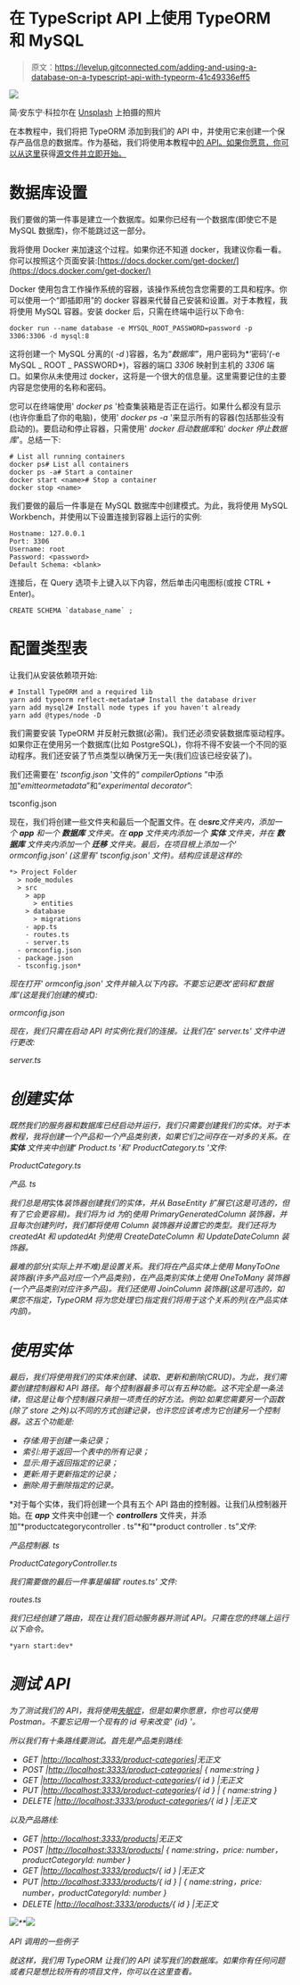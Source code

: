 # 在 TypeScript API 上使用 TypeORM 和 MySQL

> 原文：<https://levelup.gitconnected.com/adding-and-using-a-database-on-a-typescript-api-with-typeorm-41c49336eff5>

![](img/d1a1396611ca5062c2b8654d5b4c2063.png)

简·安东宁·科拉尔在 [Unsplash](https://unsplash.com?utm_source=medium&utm_medium=referral) 上拍摄的照片

在本教程中，我们将把 TypeORM 添加到我们的 API 中，并使用它来创建一个保存产品信息的数据库。作为基础，我们将使用本教程中[的 API。如果你愿意，你可以从这里](/creating-a-node-js-api-with-express-and-typescript-549fba5f5a33)获得[源文件并立即开始。](https://github.com/phcarvalho/medium-posts/tree/main/01-base_api_with_ts)

# **数据库设置**

我们要做的第一件事是建立一个数据库。如果你已经有一个数据库(即使它不是 MySQL 数据库)，你不能跳过这一部分。

我将使用 Docker 来加速这个过程。如果你还不知道 docker，我建议你看一看。你可以按照这个页面安装:[https://docs.docker.com/get-docker/](https://docs.docker.com/get-docker/)

Docker 使用包含工作操作系统的容器，该操作系统包含您需要的工具和程序。你可以使用一个“即插即用”的 docker 容器来代替自己安装和设置。对于本教程，我将使用 MySQL 容器。安装 docker 后，只需在终端中运行以下命令:

```
docker run --name database -e MYSQL_ROOT_PASSWORD=password -p 3306:3306 -d mysql:8
```

这将创建一个 MySQL 分离的( *-d* )容器，名为“*数据库”*，用户密码为*‘密码’*(*-e MySQL _ ROOT _ PASSWORD*)，容器的端口 *3306* 映射到主机的 *3306* 端口。如果你从未使用过 docker，这将是一个很大的信息量。这里需要记住的主要内容是您使用的名称和密码。

您可以在终端使用' *docker ps* '检查集装箱是否正在运行。如果什么都没有显示(也许你重启了你的电脑)，使用' *docker ps -a* '来显示所有的容器(包括那些没有启动的)。要启动和停止容器，只需使用' *docker 启动数据库*和' *docker 停止数据库*'。总结一下:

```
# List all running containers
docker ps# List all containers
docker ps -a# Start a container
docker start <name># Stop a container
docker stop <name>
```

我们要做的最后一件事是在 MySQL 数据库中创建模式。为此，我将使用 MySQL Workbench，并使用以下设置连接到容器上运行的实例:

```
Hostname: 127.0.0.1
Port: 3306
Username: root
Password: <password>
Default Schema: <blank>
```

连接后，在 Query 选项卡上键入以下内容，然后单击闪电图标(或按 CTRL + Enter)。

```
CREATE SCHEMA `database_name` ;
```

# **配置类型表**

让我们从安装依赖项开始:

```
# Install TypeORM and a required lib
yarn add typeorm reflect-metadata# Install the database driver
yarn add mysql2# Install node types if you haven't already
yarn add @types/node -D
```

我们需要安装 TypeORM 并反射元数据(必需)。我们还必须安装数据库驱动程序。如果你正在使用另一个数据库(比如 PostgreSQL)，你将不得不安装一个不同的驱动程序。我们还安装了节点类型以确保万无一失(我们应该已经安装了)。

我们还需要在' *tsconfig.json* '文件的“ *compilerOptions* ”中添加“*emitteormetadata*”和“*experimental decorator*”:

tsconfig.json

现在，我们将创建一些文件夹和最后一个配置文件。在 de***src****文件夹内，添加一个 ***app*** 和一个 ***数据库*** 文件夹。在 ***app*** 文件夹内添加一个 ***实体*** 文件夹，并在 ***数据库*** 文件夹内添加一个 ***迁移*** 文件夹。最后，在项目根上添加一个' *ormconfig.json'* (这里有' *tsconfig.json'* 文件)。结构应该是这样的:*

```
*> Project Folder
  > node_modules
  > src
    > app
      > entities
    > database
      > migrations
    - app.ts
    - routes.ts
    - server.ts
  - ormconfig.json
  - package.json
  - tsconfig.json*
```

*现在打开' *ormconfig.json'* 文件并输入以下内容。不要忘记更改'*密码*和'*数据库*'(这是我们创建的模式):*

*ormconfig.json*

*现在，我们只需在启动 API 时实例化我们的连接。让我们在' *server.ts'* 文件中进行更改:*

*server.ts*

# ***创建实体***

*既然我们的服务器和数据库已经启动并运行，我们只需要创建我们的实体。对于本教程，我将创建一个产品和一个产品类别表，如果它们之间存在一对多的关系。在 ***实体*** 文件夹中创建' *Product.ts* '和' *ProductCategory.ts* '文件:*

*ProductCategory.ts*

*产品. ts*

*我们总是用*实体*装饰器创建我们的实体，并从 *BaseEntity* 扩展它(这是可选的，但有了它会更容易)。我们将为 id 为*的*使用 *PrimaryGeneratedColumn* 装饰器，并且每次创建列时，我们都将使用 *Column* 装饰器并设置它的类型。我们还将为 createdAt 和 updatedAt 列使用 *CreateDateColumn* 和 *UpdateDateColumn* 装饰器。*

*最难的部分(实际上并不难)是设置关系。我们将在产品实体上使用 *ManyToOne* 装饰器(许多产品对应一个产品类别)，在产品类别实体上使用 *OneToMany* 装饰器(一个产品类别对应许多产品)。我们还使用 *JoinColumn* 装饰器(这是可选的，如果您不指定，TypeORM 将为您处理它)指定我们将用于这个关系的列(在产品实体内部)。*

# *使用实体*

*最后，我们将使用我们的实体来创建、读取、更新和删除(CRUD)。为此，我们需要创建控制器和 API 路径。每个控制器最多可以有五种功能。这不完全是一条法律，但这是让每个控制器只承担一项责任的好方法。例如:如果您需要另一个函数(除了 *store* 之外)以不同的方式创建记录，也许您应该考虑为它创建另一个控制器。这五个功能是:*

*   **存储*:用于创建一条记录；*
*   **索引*:用于返回一个表中的所有记录；*
*   **显示*:用于返回指定的记录；*
*   **更新*:用于更新指定的记录；*
*   **删除*:用于删除指定的记录。*

*对于每个实体，我们将创建一个具有五个 API 路由的控制器。让我们从控制器开始。在 ***app*** 文件夹中创建一个 ***controllers*** 文件夹，并添加“*productcategorycontroller . ts”*和“*product controller . ts”*文件:*

*产品控制器. ts*

*ProductCategoryController.ts*

*我们需要做的最后一件事是编辑' *routes.ts'* 文件:*

*routes.ts*

*我们已经创建了路由，现在让我们启动服务器并测试 API。只需在您的终端上运行以下命令。*

```
*yarn start:dev*
```

# *测试 API*

*为了测试我们的 API，我将使用[失眠症](https://insomnia.rest/)，但是如果你愿意，你也可以使用 Postman。不要忘记用一个现有的 id 号来改变' *{id}* '。*

*所以我们有十条路线要测试。首先是产品类别路线:*

*   *GET |[http://localhost:3333/product-categories](http://localhost:3333/product-categories)|无正文*
*   *POST |[http://localhost:3333/product-categories](http://localhost:3333/product-categories)| { name:string }*
*   *GET |[http://localhost:3333/product-categories](http://localhost:3333/product-categories)/{ id } |无正文*
*   *PUT |[http://localhost:3333/product-categories](http://localhost:3333/product-categories)/{ id } | { name:string }*
*   *DELETE |[http://localhost:3333/product-categories](http://localhost:3333/product-categories)/{ id } |无正文*

*以及产品路线:*

*   *GET |[http://localhost:3333/products](http://localhost:3333/product-categories)|无正文*
*   *POST |[http://localhost:3333/products](http://localhost:3333/product-categories)| { name:string，price: number，productCategoryId: number }*
*   *GET |[http://localhost:3333/product](http://localhost:3333/product-categories)s/{ id } |无正文*
*   *PUT |[http://localhost:3333/products](http://localhost:3333/product-categories)/{ id } | { name:string，price: number，productCategoryId: number }*
*   *DELETE |[http://localhost:3333/products](http://localhost:3333/product-categories)/{ id } |无正文*

*![](img/0abbc341928764658bf145859ba295b2.png)**![](img/378f1134b3d89eeeabd2f89e39467e45.png)*

*API 调用的一些例子*

*就这样，我们用 TypeORM 让我们的 API 读写我们的数据库。如果你有任何问题或者只是想比较所有的项目文件，你可以在这里查看。*